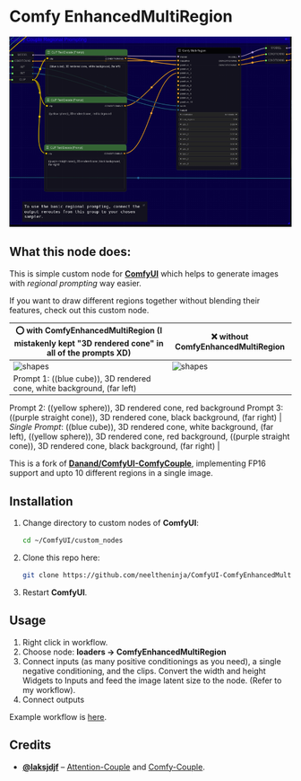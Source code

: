# Comfy EnhancedMultiRegion
![shapes](docs/images/image.png)
## What this node does: 

This is simple custom node for [**ComfyUI**](https://github.com/comfyanonymous/ComfyUI) which helps to generate images with _regional prompting_ way easier.

If you want to draw different regions together without blending their features, check out this custom node.

| ⭕ with ComfyEnhancedMultiRegion (I mistakenly kept "3D rendered cone" in all of the prompts XD)| ❌ without ComfyEnhancedMultiRegion |
| --- | --- |
| ![shapes](docs/images/ComfyUI_postColor_00295_.png) | ![shapes](docs/images/ComfyUI_postColor_00296_.png) |
| Prompt 1: ((blue cube)), 3D rendered cone,  white background, (far left)
Prompt 2: ((yellow sphere)), 3D rendered cone,  red background 
Prompt 3: ((purple straight cone)), 3D rendered cone, black background, (far right) | _Single Prompt_: ((blue cube)), 3D rendered cone,  white background, (far left), ((yellow sphere)), 3D rendered cone,  red background, ((purple straight cone)), 3D rendered cone, black background, (far right) |

This is a fork of [**Danand/ComfyUI-ComfyCouple**](https://github.com/Danand/ComfyUI-ComfyCouple), implementing FP16 support and upto 10 different regions in a single image.

## Installation

1. Change directory to custom nodes of **ComfyUI**:

   ```bash
   cd ~/ComfyUI/custom_nodes
   ```

2. Clone this repo here:

   ```bash
   git clone https://github.com/neeltheninja/ComfyUI-ComfyEnhancedMultiRegion.git
   ```

3. Restart **ComfyUI**.

## Usage

1. Right click in workflow.
2. Choose node: **loaders → ComfyEnhancedMultiRegion**
3. Connect inputs (as many positive conditionings as you need), a single negative conditioning, and the clips. Convert the width and height Widgets to Inputs and feed the image latent size to the node. (Refer to my workflow).
4. Connect outputs

Example workflow is [here](workflows/MultiRegionalWorkflow.json).


## Credits

- [**@laksjdjf**](https://github.com/laksjdjf) – [Attention-Couple](https://github.com/laksjdjf/attention-couple-ComfyUI) and [Comfy-Couple](https://github.com/Danand/ComfyUI-ComfyCouple).
